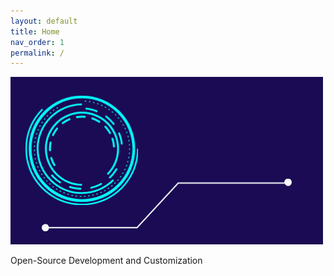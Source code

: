 ```yaml
---
layout: default
title: Home
nav_order: 1
permalink: /
---
```


<img src="assets/AppLogo.gif" />
<p>Open-Source Development and Customization</p>
